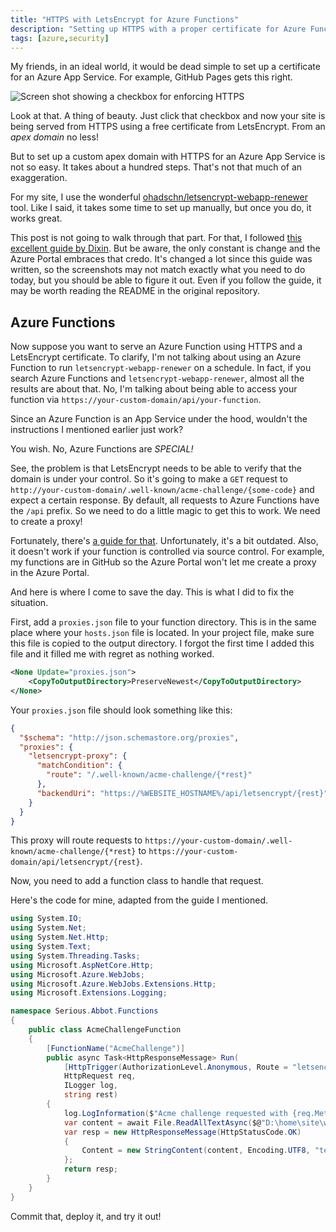 ```yaml
---
title: "HTTPS with LetsEncrypt for Azure Functions"
description: "Setting up HTTPS with a proper certificate for Azure Functions should be straightforward and easy, but it's not. In this post I walk through one aspect of it that tripped me up."
tags: [azure,security]
---
```


My friends, in an ideal world, it would be dead simple to set up a certificate for an Azure App Service. For example, GitHub Pages gets this right.

![Screen shot showing a checkbox for enforcing HTTPS](https://user-images.githubusercontent.com/19977/114780771-b3776400-9d2c-11eb-91e0-6cd175428496.png "Could it be any easier?")

Look at that. A thing of beauty. Just click that checkbox and now your site is being served from HTTPS using a free certificate from LetsEncrypt. From an _apex domain_ no less!

But to set up a custom apex domain with HTTPS for an Azure App Service is not so easy. It takes about a hundred steps. That's not that much of an exaggeration.

For my site, I use the wonderful [ohadschn/letsencrypt-webapp-renewer](https://github.com/ohadschn/letsencrypt-webapp-renewer) tool. Like I said, it takes some time to set up manually, but once you do, it works great.

This post is not going to walk through that part. For that, I followed [this excellent guide by Dixin](https://weblogs.asp.net/dixin/end-to-end-setup-free-ssl-certificate-to-secure-azure-web-app-with-https). But be aware, the only constant is change and the Azure Portal embraces that credo. It's changed a lot since this guide was written, so the screenshots may not match exactly what you need to do today, but you should be able to figure it out. Even if you follow the guide, it may be worth reading the README in the original repository.

## Azure Functions

Now suppose you want to serve an Azure Function using HTTPS and a LetsEncrypt certificate. To clarify, I'm not talking about using an Azure Function to run `letsencrypt-webapp-renewer` on a schedule. In fact, if you search Azure Functions and `letsencrypt-webapp-renewer`, almost all the results are about that. No, I'm talking about being able to access your function via `https://your-custom-domain/api/your-function`.

Since an Azure Function is an App Service under the hood, wouldn't the instructions I mentioned earlier just work?

You wish. No, Azure Functions are _SPECIAL!_

See, the problem is that LetsEncrypt needs to be able to verify that the domain is under your control. So it's going to make a `GET` request to `http://your-custom-domain/.well-known/acme-challenge/{some-code}` and expect a certain response. By default, all requests to Azure Functions have the `/api` prefix. So we need to do a little magic to get this to work. We need to create a proxy!

Fortunately, there's [a guide for that](https://github.com/sjkp/letsencrypt-siteextension/wiki/Azure-Functions-Support). Unfortunately, it's a bit outdated. Also, it doesn't work if your function is controlled via source control. For example, my functions are in GitHub so the Azure Portal won't let me create a proxy in the Azure Portal.

And here is where I come to save the day. This is what I did to fix the situation.

First, add a `proxies.json` file to your function directory. This is in the same place where your `hosts.json` file is located. In your project file, make sure this file is copied to the output directory. I forgot the first time I added this file and it filled me with regret as nothing worked.

```xml
<None Update="proxies.json">
    <CopyToOutputDirectory>PreserveNewest</CopyToOutputDirectory>
</None>
```

Your `proxies.json` file should look something like this:

```json
{
  "$schema": "http://json.schemastore.org/proxies",
  "proxies": {
    "letsencrypt-proxy": {
      "matchCondition": {
        "route": "/.well-known/acme-challenge/{*rest}"
      },
      "backendUri": "https://%WEBSITE_HOSTNAME%/api/letsencrypt/{rest}"
    }
  }
}
```

This proxy will route requests to `https://your-custom-domain/.well-known/acme-challenge/{*rest}` to `https://your-custom-domain/api/letsencrypt/{rest}`.

Now, you need to add a function class to handle that request.

Here's the code for mine, adapted from the guide I mentioned.

```csharp
using System.IO;
using System.Net;
using System.Net.Http;
using System.Text;
using System.Threading.Tasks;
using Microsoft.AspNetCore.Http;
using Microsoft.Azure.WebJobs;
using Microsoft.Azure.WebJobs.Extensions.Http;
using Microsoft.Extensions.Logging;

namespace Serious.Abbot.Functions
{
    public class AcmeChallengeFunction
    {
        [FunctionName("AcmeChallenge")]
        public async Task<HttpResponseMessage> Run(
            [HttpTrigger(AuthorizationLevel.Anonymous, Route = "letsencrypt/{*rest}")]
            HttpRequest req,
            ILogger log,
            string rest)
        {
            log.LogInformation($"Acme challenge requested with {req.Method}.");
            var content = await File.ReadAllTextAsync($@"D:\home\site\wwwroot\.well-known\acme-challenge\{rest}");
            var resp = new HttpResponseMessage(HttpStatusCode.OK)
            {
                Content = new StringContent(content, Encoding.UTF8, "text/plain")
            };
            return resp;
        }
    }
}
```

Commit that, deploy it, and try it out!
